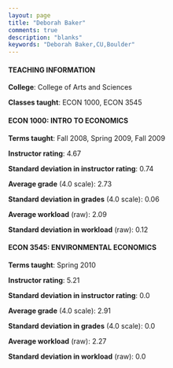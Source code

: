 ```yaml
---
layout: page
title: "Deborah Baker" 
comments: true
description: "blanks"
keywords: "Deborah Baker,CU,Boulder"
---
```

<head>
<script src="https://ajax.googleapis.com/ajax/libs/jquery/2.1.3/jquery.min.js"></script>
<script src="https://dl.dropboxusercontent.com/s/pc42nxpaw1ea4o9/highcharts.js?dl=0"></script>
<!-- <script src="../assets/js/highcharts.js"></script> -->
<style type="text/css">@font-face {
	font-family: "Bebas Neue";
	src: url(https://www.filehosting.org/file/details/544349/BebasNeue Regular.otf) format("opentype");
	}
	h1.Bebas { 
		font-family: "Bebas Neue", Verdana, Tahoma;
	}
</style>
</head>
	   
#### TEACHING INFORMATION

**College**: College of Arts and Sciences

**Classes taught**: ECON 1000, ECON 3545

#### ECON 1000: INTRO TO ECONOMICS

**Terms taught**: Fall 2008, Spring 2009, Fall 2009

**Instructor rating**: 4.67

**Standard deviation in instructor rating**: 0.74

**Average grade** (4.0 scale): 2.73

**Standard deviation in grades** (4.0 scale): 0.06

**Average workload** (raw): 2.09

**Standard deviation in workload** (raw): 0.12

#### ECON 3545: ENVIRONMENTAL ECONOMICS

**Terms taught**: Spring 2010

**Instructor rating**: 5.21

**Standard deviation in instructor rating**: 0.0

**Average grade** (4.0 scale): 2.91

**Standard deviation in grades** (4.0 scale): 0.0

**Average workload** (raw): 2.27

**Standard deviation in workload** (raw): 0.0

